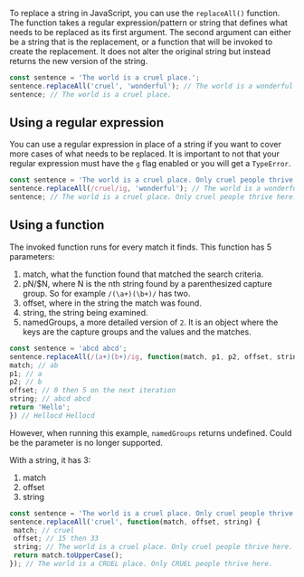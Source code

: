 To replace a string in JavaScript, you can use the `replaceAll()` function.
The function takes a regular expression/pattern or string that defines what needs to be replaced as its first argument.
The second argument can either be a string that is the replacement, or a function that will be invoked to create the replacement.
It does not alter the original string but instead returns the new version of the string.

```javascript
const sentence = 'The world is a cruel place.';
sentence.replaceAll('cruel', 'wonderful'); // The world is a wonderful place.
sentence; // The world is a cruel place.
```

## Using a regular expression

You can use a regular expression in place of a string if you want to cover more cases of what needs to be replaced.
It is important to not that your regular expression must have the `g` flag enabled or you will get a `TypeError`.

```javascript
const sentence = 'The world is a cruel place. Only cruel people thrive here.';
sentence.replaceAll(/cruel/ig, 'wonderful'); // The world is a wonderful place. Only wonderful people thrive here.
sentence; // The world is a cruel place. Only cruel people thrive here.
```

## Using a function

The invoked function runs for every match it finds.
This function has 5 parameters:

1. match, what the function found that matched the search criteria.
2. pN/$N, where N is the nth string found by a parenthesized capture group. So for example `/(\a+)(\b+)/` has two.
3. offset, where in the string the match was found.
4. string, the string being examined.
5. namedGroups, a more detailed version of `2`. It is an object where the keys are the capture groups and the values and the matches.

```javascript
const sentence = 'abcd abcd';
sentence.replaceAll(/(a+)(b+)/ig, function(match, p1, p2, offset, string, namedGroups){
match; // ab
p1; // a
p2; // b
offset; // 0 then 5 on the next iteration
string; // abcd abcd
return 'Hello';
}) // Hellocd Hellocd
```
However, when running this example, `namedGroups` returns undefined. Could be the parameter is no longer supported.

With a string, it has 3:

1. match
2. offset
3. string

```javascript
const sentence = 'The world is a cruel place. Only cruel people thrive here.';
sentence.replaceAll('cruel', function(match, offset, string) {
 match; // cruel
 offset; // 15 then 33
 string; // The world is a cruel place. Only cruel people thrive here.
 return match.toUpperCase();
}); // The world is a CRUEL place. Only CRUEL people thrive here.
```
